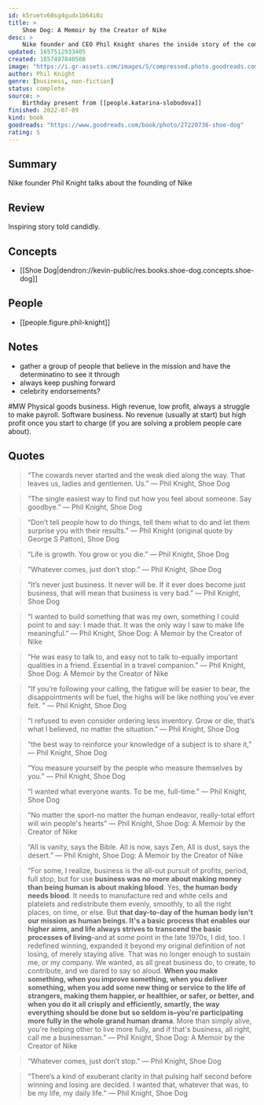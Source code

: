 ```yaml
---
id: k5ruetv60sg4gudx1b64i0z
title: > 
    Shoe Dog: A Memoir by the Creator of Nike
desc: > 
    Nike founder and CEO Phil Knight shares the inside story of the company’s early days as an intrepid start-up and its evolution into one of the world’s most iconic, game-changing, and profitable brands
updated: 1657512933405
created: 1657497840508
image: "https://i.gr-assets.com/images/S/compressed.photo.goodreads.com/books/1457284880l/27220736.jpg"
author: Phil Knight
genre: [business, non-fiction]
status: complete
source: >
    Birthday present from [[people.katarina-slobodova]]
finished: 2022-07-09
kind: book
goodreads: "https://www.goodreads.com/book/photo/27220736-shoe-dog"
rating: 5
---
```


## Summary

Nike founder Phil Knight talks about the founding of Nike

## Review

Inspiring story told candidly. 

## Concepts
- [[Shoe Dog|dendron://kevin-public/res.books.shoe-dog.concepts.shoe-dog]]

## People
- [[people.figure.phil-knight]]

## Notes
- gather a group of people that believe in the mission and have the determinatino to see it through
- always keep pushing forward
- celebrity endorsements?

#MW
Physical goods business. High revenue, low profit, always a struggle to make payroll.
Software business. No revenue (usually at start) but high profit once you start to charge (if you are solving a problem people care about). 

## Quotes

> “The cowards never started and the weak died along the way. That leaves us, ladies and gentlemen. Us.”
― Phil Knight, Shoe Dog

> “The single easiest way to find out how you feel about someone. Say goodbye.”
― Phil Knight, Shoe Dog

> “Don’t tell people how to do things, tell them what to do and let them surprise you with their results.”
― Phil Knight (original quote by George S Patton), Shoe Dog

> “Life is growth. You grow or you die.”
― Phil Knight, Shoe Dog

> "Whatever comes, just don’t stop.”
― Phil Knight, Shoe Dog

> “It’s never just business. It never will be. If it ever does become just business, that will mean that business is very bad.”
― Phil Knight, Shoe Dog

> “I wanted to build something that was my own, something I could point to and say: I made that. It was the only way I saw to make life meaningful.”
― Phil Knight, Shoe Dog: A Memoir by the Creator of Nike

> “He was easy to talk to, and easy not to talk to-equally important qualities in a friend. Essential in a travel companion.”
― Phil Knight, Shoe Dog: A Memoir by the Creator of Nike

> “If you’re following your calling, the fatigue will be easier to bear, the disappointments will be fuel, the highs will be like nothing you’ve ever felt. "
― Phil Knight, Shoe Dog

> “I refused to even consider ordering less inventory. Grow or die, that’s what I believed, no matter the situation.”
― Phil Knight, Shoe Dog

> “the best way to reinforce your knowledge of a subject is to share it,”
― Phil Knight, Shoe Dog

> “You measure yourself by the people who measure themselves by you.” 
― Phil Knight, Shoe Dog

> “I wanted what everyone wants. To be me, full-time.”
― Phil Knight, Shoe Dog

> “No matter the sport-no matter the human endeavor, really-total effort will win people's hearts”
― Phil Knight, Shoe Dog: A Memoir by the Creator of Nike

> “All is vanity, says the Bible. All is now, says Zen, All is dust, says the desert.”
― Phil Knight, Shoe Dog: A Memoir by the Creator of Nike

> "For some, I realize, business is the all-out pursuit of profits, period, full stop, but for use **business was no more about making money than being human is about making blood**. Yes, **the human body needs blood**. It needs to manufacture red and white cells and platelets and redistribute them evenly, smoothly, to all the right places, on time, or else. But **that day-to-day of the human body isn't our mission as human beings. It's a basic process that enables our higher aims, and life always strives to transcend the basic processes of living**–and at some point in the late 1970s, I did, too. I redefined winning, expanded it beyond my original definition of not losing, of merely staying alive. That was no longer enough to sustain me, or my company. We wanted, as all great business do, to create, to contribute, and we dared to say so aloud. **When you make something, when you improve something, when you deliver something, when you add some new thing or service to the life of strangers, making them happier, or healthier, or safer, or better, and when you do it all crisply and efficiently, smartly, the way everything should be done but so seldom is–you're participating more fully in the whole grand human drama**. More than simply alive, you're helping other to live more fully, and if that's business, all right, call me a businessman.”
― Phil Knight, Shoe Dog: A Memoir by the Creator of Nike

> “Whatever comes, just don’t stop."
― Phil Knight, Shoe Dog

> “There’s a kind of exuberant clarity in that pulsing half second before winning and losing are decided. I wanted that, whatever that was, to be my life, my daily life."
― Phil Knight, Shoe Dog